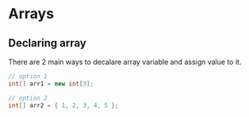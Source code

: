 # Arrays

## Declaring array

There are 2 main ways to decalare array variable and assign value to it.

```java
// option 1
int[] arr1 = new int[3];

// option 2
int[] arr2 = { 1, 2, 3, 4, 5 };
```
